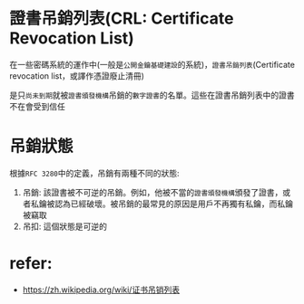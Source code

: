 # 證書吊銷列表(CRL: Certificate Revocation List)
在一些密碼系統的運作中(一般是`公開金鑰基礎建設`的系統)，`證書吊銷列表`(Certificate revocation list，或譯作憑證廢止清冊)

是只`尚未到期`就被`證書頒發機構`吊銷的`數字證書`的名單。這些在證書吊銷列表中的證書不在會受到信任

# 吊銷狀態
根據`RFC 3280`中的定義，吊銷有兩種不同的狀態:
1. 吊銷: 該證書被不可逆的吊銷。例如，他被不當的`證書頒發機構`頒發了證書，或者私鑰被認為已經破壞。被吊銷的最常見的原因是用戶不再獨有私鑰，而私鑰被竊取
2. 吊扣: 這個狀態是可逆的


# refer:
- https://zh.wikipedia.org/wiki/证书吊销列表
